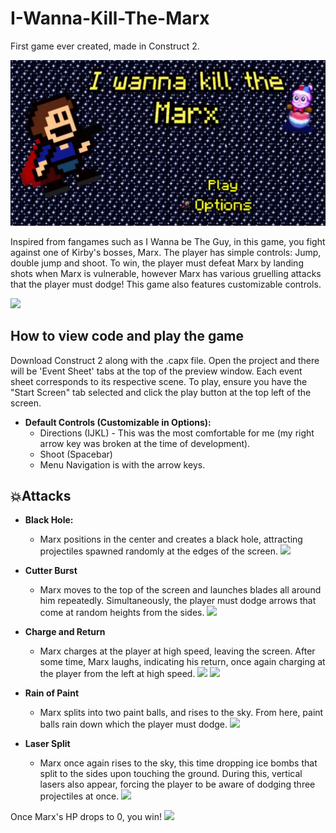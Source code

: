 # I-Wanna-Kill-The-Marx
First game ever created, made in Construct 2.

![](https://github.com/VerdalJG/I-Wanna-Kill-The-Marx/blob/main/I%20wanna%20kill%20the%20marx.png)

Inspired from fangames such as I Wanna be The Guy, in this game, you fight against one of Kirby's bosses, Marx. The player has simple controls: Jump, double jump and shoot. To win, the player must defeat Marx by landing shots when Marx is vulnerable, however Marx has various gruelling attacks that the player must dodge! This game also features customizable controls.

![](https://github.com/VerdalJG/I-Wanna-Kill-The-Marx/blob/main/Marx%20GIFs/Marx%20Vulnerable.gif)

<h2>How to view code and play the game</h2>
Download Construct 2 along with the .capx file. Open the project and there will be 'Event Sheet' tabs at the top of the preview window. Each event sheet corresponds to its respective scene. To play, ensure you have the "Start Screen" tab selected and click the play button at the top left of the screen.

- <b>Default Controls (Customizable in Options):</b>
  - Directions (IJKL) - This was the most comfortable for me (my right arrow key was broken at the time of development).
  - Shoot (Spacebar)
  - Menu Navigation is with the arrow keys.

<h2>💥Attacks</h2>

- <b>Black Hole:</b>
  - Marx positions in the center and creates a black hole, attracting projectiles spawned randomly at the edges of the screen.
![](https://github.com/VerdalJG/I-Wanna-Kill-The-Marx/blob/main/Marx%20GIFs/Marx_Black_Hole.gif)

- <b>Cutter Burst</b>
  - Marx moves to the top of the screen and launches blades all around him repeatedly. Simultaneously, the player must dodge arrows that come at random heights from the sides.
![](https://github.com/VerdalJG/I-Wanna-Kill-The-Marx/blob/main/Marx%20GIFs/Marx_Cutter-Bursts.gif)
 
- <b>Charge and Return</b>
  - Marx charges at the player at high speed, leaving the screen. After some time, Marx laughs, indicating his return, once again charging at the player from the left at high speed.
![](https://github.com/VerdalJG/I-Wanna-Kill-The-Marx/blob/main/Marx%20GIFs/Marx_ChargeLeft.gif)
![](https://github.com/VerdalJG/I-Wanna-Kill-The-Marx/blob/main/Marx%20GIFs/Marx_ChargeRight.gif)

- <b>Rain of Paint</b>
  - Marx splits into two paint balls, and rises to the sky. From here, paint balls rain down which the player must dodge.
![](https://github.com/VerdalJG/I-Wanna-Kill-The-Marx/blob/main/Marx%20GIFs/Marx_PaintStorm.gif)
 
- <b>Laser Split</b>
  - Marx once again rises to the sky, this time dropping ice bombs that split to the sides upon touching the ground. During this, vertical lasers also appear, forcing the player to be aware of dodging three projectiles at once.
![](https://github.com/VerdalJG/I-Wanna-Kill-The-Marx/blob/main/Marx%20GIFs/Marx_IceBombs.gif)
 
Once Marx's HP drops to 0, you win!
![](https://github.com/VerdalJG/I-Wanna-Kill-The-Marx/blob/main/Marx%20GIFs/Marx_Clear.gif)
